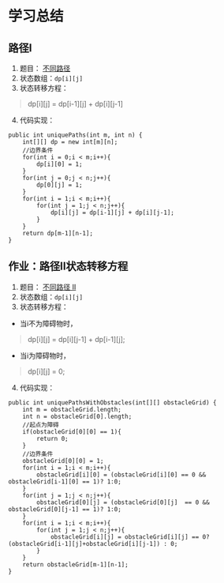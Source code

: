 # 学习总结
## 路径I
1. 题目：
[不同路径](https://leetcode-cn.com/problems/unique-paths/submissions/)
2. 状态数组：`dp[i][j]`
3. 状态转移方程：
> dp[i][j] = dp[i-1][j] + dp[i][j-1]
4. 代码实现：
```
public int uniquePaths(int m, int n) {
    int[][] dp = new int[m][n];
    //边界条件
    for(int i = 0;i < m;i++){
        dp[i][0] = 1;
    }
    for(int j = 0;j < n;j++){
        dp[0][j] = 1;
    }
    for(int i = 1;i < m;i++){
        for(int j = 1;j < n;j++){
            dp[i][j] = dp[i-1][j] + dp[i][j-1];
        }
    }
    return dp[m-1][n-1];
}
```
## 作业：路径II状态转移方程
1. 题目：
[不同路径 II](https://leetcode-cn.com/problems/unique-paths-ii/)
2. 状态数组：`dp[i][j]`
3. 状态转移方程：
* 当i不为障碍物时，
> dp[i][j] = dp[i][j-1] + dp[i-1][j];
* 当i为障碍物时，
> dp[i][j] = 0;
4. 代码实现：
```
public int uniquePathsWithObstacles(int[][] obstacleGrid) {
    int m = obstacleGrid.length;
    int n = obstacleGrid[0].length;
    //起点为障碍
    if(obstacleGrid[0][0] == 1){
        return 0;
    }
    //边界条件
    obstacleGrid[0][0] = 1;
    for(int i = 1;i < m;i++){
        obstacleGrid[i][0] = (obstacleGrid[i][0] == 0 && obstacleGrid[i-1][0] == 1)? 1:0;
    }
    for(int j = 1;j < n;j++){
        obstacleGrid[0][j] = (obstacleGrid[0][j]  == 0 && obstacleGrid[0][j-1] == 1)? 1:0;
    }
    for(int i = 1;i < m;i++){
        for(int j = 1;j < n;j++){
            obstacleGrid[i][j] = obstacleGrid[i][j] == 0? (obstacleGrid[i-1][j]+obstacleGrid[i][j-1]) : 0;
        }
    }
    return obstacleGrid[m-1][n-1];
}
```
  

